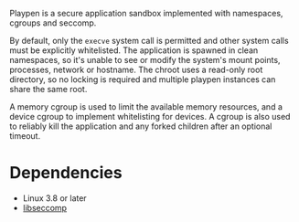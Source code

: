 Playpen is a secure application sandbox implemented with namespaces, cgroups and seccomp.

By default, only the `execve` system call is permitted and other system calls must be explicitly
whitelisted. The application is spawned in clean namespaces, so it's unable to see or modify the
system's mount points, processes, network or hostname. The chroot uses a read-only root directory,
so no locking is required and multiple playpen instances can share the same root.

A memory cgroup is used to limit the available memory resources, and a device cgroup to implement
whitelisting for devices. A cgroup is also used to reliably kill the application and any forked
children after an optional timeout.

# Dependencies

* Linux 3.8 or later
* [libseccomp](http://sourceforge.net/projects/libseccomp/)
